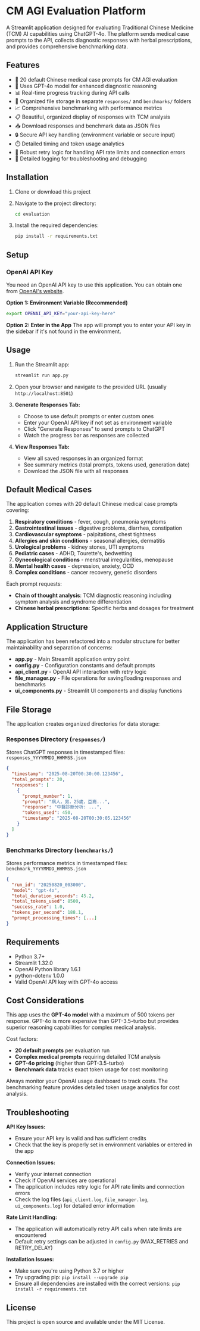# CM AGI Evaluation Platform

A Streamlit application designed for evaluating Traditional Chinese Medicine (TCM) AI capabilities using ChatGPT-4o. The platform sends medical case prompts to the API, collects diagnostic responses with herbal prescriptions, and provides comprehensive benchmarking data.

## Features

- 🏥 20 default Chinese medical case prompts for CM AGI evaluation
- 🤖 Uses GPT-4o model for enhanced diagnostic reasoning
- 📊 Real-time progress tracking during API calls
- 💾 Organized file storage in separate `responses/` and `benchmarks/` folders
- 📈 Comprehensive benchmarking with performance metrics
- 📋 Beautiful, organized display of responses with TCM analysis
- 📥 Download responses and benchmark data as JSON files
- 🔒 Secure API key handling (environment variable or secure input)
- ⏱️ Detailed timing and token usage analytics
- 🔄 Robust retry logic for handling API rate limits and connection errors
- 📝 Detailed logging for troubleshooting and debugging

## Installation

1. Clone or download this project
2. Navigate to the project directory:
   ```bash
   cd evaluation
   ```

3. Install the required dependencies:
   ```bash
   pip install -r requirements.txt
   ```

## Setup

### OpenAI API Key

You need an OpenAI API key to use this application. You can obtain one from [OpenAI's website](https://platform.openai.com/api-keys).

**Option 1: Environment Variable (Recommended)**
```bash
export OPENAI_API_KEY="your-api-key-here"
```

**Option 2: Enter in the App**
The app will prompt you to enter your API key in the sidebar if it's not found in the environment.

## Usage

1. Run the Streamlit app:
   ```bash
   streamlit run app.py
   ```

2. Open your browser and navigate to the provided URL (usually `http://localhost:8501`)

3. **Generate Responses Tab:**
   - Choose to use default prompts or enter custom ones
   - Enter your OpenAI API key if not set as environment variable
   - Click "Generate Responses" to send prompts to ChatGPT
   - Watch the progress bar as responses are collected

4. **View Responses Tab:**
   - View all saved responses in an organized format
   - See summary metrics (total prompts, tokens used, generation date)
   - Download the JSON file with all responses

## Default Medical Cases

The application comes with 20 default Chinese medical case prompts covering:
1. **Respiratory conditions** - fever, cough, pneumonia symptoms
2. **Gastrointestinal issues** - digestive problems, diarrhea, constipation
3. **Cardiovascular symptoms** - palpitations, chest tightness
4. **Allergies and skin conditions** - seasonal allergies, dermatitis
5. **Urological problems** - kidney stones, UTI symptoms
6. **Pediatric cases** - ADHD, Tourette's, bedwetting
7. **Gynecological conditions** - menstrual irregularities, menopause
8. **Mental health cases** - depression, anxiety, OCD
9. **Complex conditions** - cancer recovery, genetic disorders

Each prompt requests:
- **Chain of thought analysis**: TCM diagnostic reasoning including symptom analysis and syndrome differentiation
- **Chinese herbal prescriptions**: Specific herbs and dosages for treatment

## Application Structure

The application has been refactored into a modular structure for better maintainability and separation of concerns:

- **app.py** - Main Streamlit application entry point
- **config.py** - Configuration constants and default prompts
- **api_client.py** - OpenAI API interaction with retry logic
- **file_manager.py** - File operations for saving/loading responses and benchmarks
- **ui_components.py** - Streamlit UI components and display functions

## File Storage

The application creates organized directories for data storage:

### Responses Directory (`responses/`)
Stores ChatGPT responses in timestamped files: `responses_YYYYMMDD_HHMMSS.json`

```json
{
  "timestamp": "2025-08-20T00:30:00.123456",
  "total_prompts": 20,
  "responses": [
    {
      "prompt_number": 1,
      "prompt": "病人，男，25歲，亞裔...",
      "response": "中醫診斷分析: ...",
      "tokens_used": 450,
      "timestamp": "2025-08-20T00:30:05.123456"
    }
  ]
}
```

### Benchmarks Directory (`benchmarks/`)
Stores performance metrics in timestamped files: `benchmark_YYYYMMDD_HHMMSS.json`

```json
{
  "run_id": "20250820_003000",
  "model": "gpt-4o",
  "total_duration_seconds": 45.2,
  "total_tokens_used": 8500,
  "success_rate": 1.0,
  "tokens_per_second": 188.1,
  "prompt_processing_times": [...]
}
```

## Requirements

- Python 3.7+
- Streamlit 1.32.0
- OpenAI Python library 1.6.1
- python-dotenv 1.0.0
- Valid OpenAI API key with GPT-4o access

## Cost Considerations

This app uses the **GPT-4o model** with a maximum of 500 tokens per response. GPT-4o is more expensive than GPT-3.5-turbo but provides superior reasoning capabilities for complex medical analysis.

Cost factors:
- **20 default prompts** per evaluation run
- **Complex medical prompts** requiring detailed TCM analysis
- **GPT-4o pricing** (higher than GPT-3.5-turbo)
- **Benchmark data** tracks exact token usage for cost monitoring

Always monitor your OpenAI usage dashboard to track costs. The benchmarking feature provides detailed token usage analytics for cost analysis.

## Troubleshooting

**API Key Issues:**
- Ensure your API key is valid and has sufficient credits
- Check that the key is properly set in environment variables or entered in the app

**Connection Issues:**
- Verify your internet connection
- Check if OpenAI services are operational
- The application includes retry logic for API rate limits and connection errors
- Check the log files (`api_client.log`, `file_manager.log`, `ui_components.log`) for detailed error information

**Rate Limit Handling:**
- The application will automatically retry API calls when rate limits are encountered
- Default retry settings can be adjusted in `config.py` (MAX_RETRIES and RETRY_DELAY)

**Installation Issues:**
- Make sure you're using Python 3.7 or higher
- Try upgrading pip: `pip install --upgrade pip`
- Ensure all dependencies are installed with the correct versions: `pip install -r requirements.txt`

## License

This project is open source and available under the MIT License.
